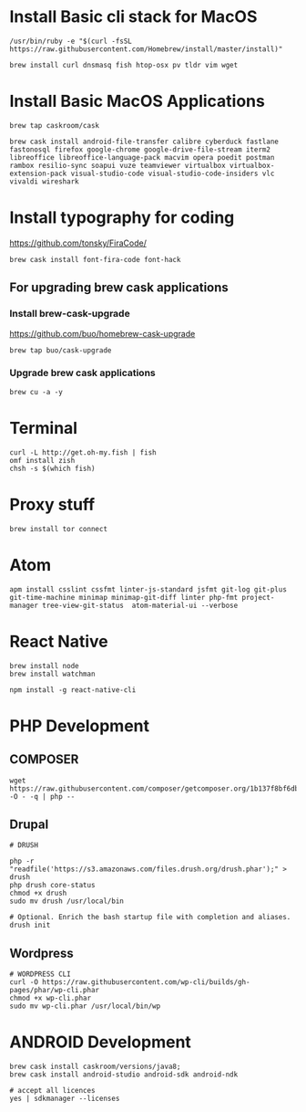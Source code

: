 # Install Basic cli stack for MacOS
```
/usr/bin/ruby -e "$(curl -fsSL https://raw.githubusercontent.com/Homebrew/install/master/install)"

brew install curl dnsmasq fish htop-osx pv tldr vim wget
```

# Install Basic MacOS Applications
```
brew tap caskroom/cask

brew cask install android-file-transfer calibre cyberduck fastlane fastonosql firefox google-chrome google-drive-file-stream iterm2 libreoffice libreoffice-language-pack macvim opera poedit postman rambox resilio-sync soapui vuze teamviewer virtualbox virtualbox-extension-pack visual-studio-code visual-studio-code-insiders vlc vivaldi wireshark
```

# Install typography for coding

https://github.com/tonsky/FiraCode/

```
brew cask install font-fira-code font-hack
```

## For upgrading brew cask applications

### Install brew-cask-upgrade

https://github.com/buo/homebrew-cask-upgrade

```
brew tap buo/cask-upgrade
```

### Upgrade brew cask applications

```
brew cu -a -y
```

# Terminal
```
curl -L http://get.oh-my.fish | fish
omf install zish
chsh -s $(which fish)
```

# Proxy stuff
```
brew install tor connect
```

# Atom

```
apm install csslint cssfmt linter-js-standard jsfmt git-log git-plus git-time-machine minimap minimap-git-diff linter php-fmt project-manager tree-view-git-status  atom-material-ui --verbose
```

# React Native

```
brew install node
brew install watchman

npm install -g react-native-cli
```

# PHP Development
## COMPOSER

```
wget https://raw.githubusercontent.com/composer/getcomposer.org/1b137f8bf6db3e79a38a5bc45324414a6b1f9df2/web/installer -O - -q | php -- 
```

## Drupal

```
# DRUSH

php -r "readfile('https://s3.amazonaws.com/files.drush.org/drush.phar');" > drush
php drush core-status
chmod +x drush
sudo mv drush /usr/local/bin

# Optional. Enrich the bash startup file with completion and aliases.
drush init
```

## Wordpress

```
# WORDPRESS CLI
curl -O https://raw.githubusercontent.com/wp-cli/builds/gh-pages/phar/wp-cli.phar
chmod +x wp-cli.phar
sudo mv wp-cli.phar /usr/local/bin/wp
```

# ANDROID Development 

```
brew cask install caskroom/versions/java8;
brew cask install android-studio android-sdk android-ndk

# accept all licences
yes | sdkmanager --licenses
```
